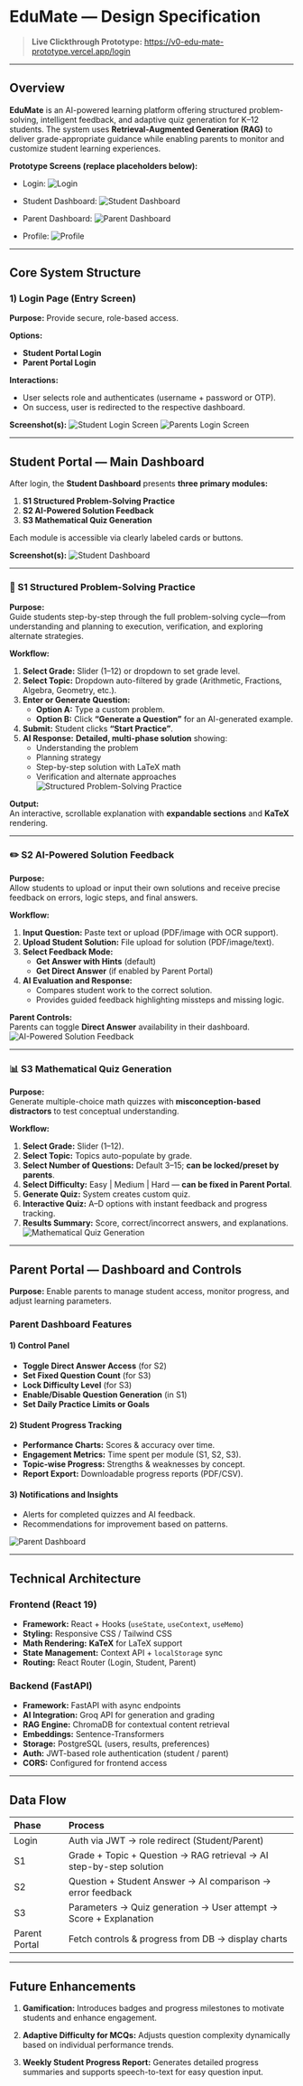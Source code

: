 # EduMate — Design Specification

> **Live Clickthrough Prototype:** https://v0-edu-mate-prototype.vercel.app/login  

---

## Overview

**EduMate** is an AI-powered learning platform offering structured problem-solving, intelligent feedback, and adaptive quiz generation for K–12 students. The system uses **Retrieval-Augmented Generation (RAG)** to deliver grade-appropriate guidance while enabling parents to monitor and customize student learning experiences.

**Prototype Screens (replace placeholders below):**
- Login: ![Login](resources/slogin.png)
  
- Student Dashboard: ![Student Dashboard](resources/sdboard.png)
  
- Parent Dashboard: ![Parent Dashboard](resources/pdboard.png)
  
- Profile: ![Profile](resources/profile.jpeg)

---

## Core System Structure

### 1) Login Page (Entry Screen)
**Purpose:** Provide secure, role-based access.

**Options:**
- **Student Portal Login**
- **Parent Portal Login**

**Interactions:**
- User selects role and authenticates (username + password or OTP).
- On success, user is redirected to the respective dashboard.

**Screenshot(s):**
![Student Login Screen](resources/slogin.png)
![Parents Login Screen](resources/plogin.png)

---

## Student Portal — Main Dashboard

After login, the **Student Dashboard** presents **three primary modules:**
1. **S1 Structured Problem-Solving Practice**
2. **S2 AI-Powered Solution Feedback**
3. **S3 Mathematical Quiz Generation**

Each module is accessible via clearly labeled cards or buttons.

**Screenshot(s):**
![Student Dashboard](resources/sdboard.png)

---

### 🧩 S1 Structured Problem-Solving Practice

**Purpose:**  
Guide students step-by-step through the full problem-solving cycle—from understanding and planning to execution, verification, and exploring alternate strategies.

**Workflow:**
1. **Select Grade:** Slider (1–12) or dropdown to set grade level.  
2. **Select Topic:** Dropdown auto-filtered by grade (Arithmetic, Fractions, Algebra, Geometry, etc.).  
3. **Enter or Generate Question:**  
   - **Option A:** Type a custom problem.  
   - **Option B:** Click **“Generate a Question”** for an AI-generated example.  
4. **Submit:** Student clicks **“Start Practice”**.  
5. **AI Response:** **Detailed, multi-phase solution** showing:  
   - Understanding the problem  
   - Planning strategy  
   - Step-by-step solution with LaTeX math  
   - Verification and alternate approaches  
![Structured Problem-Solving Practice](resources/S1.png)

**Output:**  
An interactive, scrollable explanation with **expandable sections** and **KaTeX** rendering.

---

### ✏️ S2 AI-Powered Solution Feedback

**Purpose:**  
Allow students to upload or input their own solutions and receive precise feedback on errors, logic steps, and final answers.

**Workflow:**
1. **Input Question:** Paste text or upload (PDF/image with OCR support).  
2. **Upload Student Solution:** File upload for solution (PDF/image/text).  
3. **Select Feedback Mode:**  
   - **Get Answer with Hints** (default)  
   - **Get Direct Answer** (if enabled by Parent Portal)  
4. **AI Evaluation and Response:**  
   - Compares student work to the correct solution.  
   - Provides guided feedback highlighting missteps and missing logic.  

**Parent Controls:**  
Parents can toggle **Direct Answer** availability in their dashboard.  
![AI-Powered Solution Feedback](resources/S2.png)

---

### 📊 S3 Mathematical Quiz Generation

**Purpose:**  
Generate multiple-choice math quizzes with **misconception-based distractors** to test conceptual understanding.

**Workflow:**
1. **Select Grade:** Slider (1–12).  
2. **Select Topic:** Topics auto-populate by grade.  
3. **Select Number of Questions:** Default 3–15; **can be locked/preset by parents**.  
4. **Select Difficulty:** Easy | Medium | Hard — **can be fixed in Parent Portal**.  
5. **Generate Quiz:** System creates custom quiz.  
6. **Interactive Quiz:** A–D options with instant feedback and progress tracking.  
7. **Results Summary:** Score, correct/incorrect answers, and explanations.  
![Mathematical Quiz Generation](resources/S3.png)

---

## Parent Portal — Dashboard and Controls

**Purpose:** Enable parents to manage student access, monitor progress, and adjust learning parameters.

### Parent Dashboard Features

#### 1) Control Panel
- **Toggle Direct Answer Access** (for S2)  
- **Set Fixed Question Count** (for S3)  
- **Lock Difficulty Level** (for S3)  
- **Enable/Disable Question Generation** (in S1)  
- **Set Daily Practice Limits or Goals**  

#### 2) Student Progress Tracking
- **Performance Charts:** Scores & accuracy over time.  
- **Engagement Metrics:** Time spent per module (S1, S2, S3).  
- **Topic-wise Progress:** Strengths & weaknesses by concept.  
- **Report Export:** Downloadable progress reports (PDF/CSV).

#### 3) Notifications and Insights
- Alerts for completed quizzes and AI feedback.  
- Recommendations for improvement based on patterns.

![Parent Dashboard](resources/pdboard.png)

---

## Technical Architecture

### Frontend (React 19)
- **Framework:** React + Hooks (`useState`, `useContext`, `useMemo`)  
- **Styling:** Responsive CSS / Tailwind CSS  
- **Math Rendering:** **KaTeX** for LaTeX support  
- **State Management:** Context API + `localStorage` sync  
- **Routing:** React Router (Login, Student, Parent)

### Backend (FastAPI)
- **Framework:** FastAPI with async endpoints  
- **AI Integration:** Groq API for generation and grading  
- **RAG Engine:** ChromaDB for contextual content retrieval  
- **Embeddings:** Sentence-Transformers  
- **Storage:** PostgreSQL (users, results, preferences)  
- **Auth:** JWT-based role authentication (student / parent)  
- **CORS:** Configured for frontend access

---

## Data Flow

| Phase         | Process                                                             |
| :------------ | :------------------------------------------------------------------ |
| Login         | Auth via JWT → role redirect (Student/Parent)                       |
| S1            | Grade + Topic + Question → RAG retrieval → AI step-by-step solution |
| S2            | Question + Student Answer → AI comparison → error feedback          |
| S3            | Parameters → Quiz generation → User attempt → Score + Explanation   |
| Parent Portal | Fetch controls & progress from DB → display charts                  |

---

## Future Enhancements

1. **Gamification:** Introduces badges and progress milestones to motivate students and enhance engagement.  

2. **Adaptive Difficulty for MCQs:** Adjusts question complexity dynamically based on individual performance trends.  

3. **Weekly Student Progress Report:** Generates detailed progress summaries and supports speech-to-text for easy question input.  
